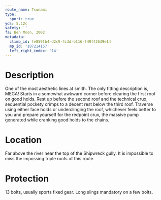 ```yaml
---
route_name: Tsunami
type:
  sport: true
yds: 5.12c
safety: ''
fa: Ben Moon, 2002
metadata:
  climb_id: fe859fb4-d2c9-4c3d-b116-f49f42639e14
  mp_id: '107214157'
  left_right_index: '14'
---
```

# Description
One of the most aesthetic lines at smith. The only fitting description is, MEGA! Starts in a somewhat awkward corner before clearing the first roof on good holds. Rest up before the second roof and the technical crux, sequential pockety crimps to a decent rest below the third roof. Traverse using either face holds or underclinging the roof, whichever feels better to you and prepare yourself for the redpoint crux, the massive pump generated while cranking good holds to the chains.

# Location
Far above the river near the top of the Shipwreck gully. It is impossible to miss the impossing triple roofs of this route.

# Protection
13 bolts, usually sports fixed gear. Long slings mandatory on a few bolts.
